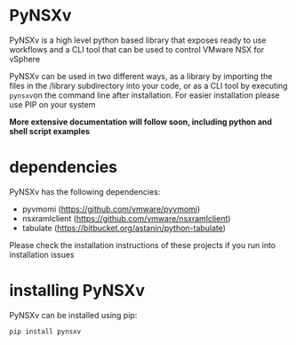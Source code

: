 # PyNSXv
PyNSXv is a high level python based library that exposes ready to use workflows and a CLI tool that can be used to control VMware NSX for vSphere

PyNSXv can be used in two different ways, as a library by importing the files in the /library subdirectory into your code, or as a CLI tool by executing `pynsxv`on the command line after installation. For easier installation please use PIP on your system

**More extensive documentation will follow soon, including python and shell script examples**

# dependencies
PyNSXv has the following dependencies:
- pyvmomi (https://github.com/vmware/pyvmomi)
- nsxramlclient (https://github.com/vmware/nsxramlclient)
- tabulate (https://bitbucket.org/astanin/python-tabulate) 

Please check the installation instructions of these projects if you run into installation issues

# installing PyNSXv
PyNSXv can be installed using pip:
```shell
pip install pynsxv
```
